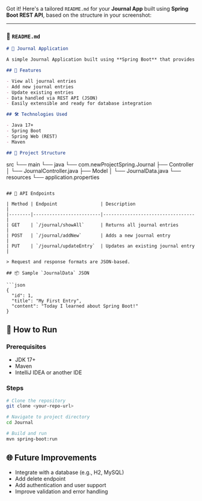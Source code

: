 Got it! Here's a tailored `README.md` for your **Journal App** built using **Spring Boot REST API**, based on the structure in your screenshot:

---

### 📄 `README.md`

```markdown
# 📝 Journal Application

A simple Journal Application built using **Spring Boot** that provides a RESTful API to manage journal entries.

## 🚀 Features

- View all journal entries
- Add new journal entries
- Update existing entries
- Data handled via REST API (JSON)
- Easily extensible and ready for database integration

## 🛠️ Technologies Used

- Java 17+
- Spring Boot
- Spring Web (REST)
- Maven

## 📁 Project Structure

```

src
└── main
└── java
└── com.newProjectSpring.Journal
├── Controller
│   └── JournalController.java
├── Model
│   └── JournalData.java
└── resources
└── application.properties

````

## 📌 API Endpoints

| Method | Endpoint                | Description                      |
|--------|-------------------------|----------------------------------|
| GET    | `/journal/showAll`      | Returns all journal entries      |
| POST   | `/journal/addNew`       | Adds a new journal entry         |
| PUT    | `/journal/updateEntry`  | Updates an existing journal entry |

> Request and response formats are JSON-based.

## 📦 Sample `JournalData` JSON

```json
{
  "id": 1,
  "title": "My First Entry",
  "content": "Today I learned about Spring Boot!"
}
````

## 🧪 How to Run

### Prerequisites

* JDK 17+
* Maven
* IntelliJ IDEA or another IDE

### Steps

```bash
# Clone the repository
git clone <your-repo-url>

# Navigate to project directory
cd Journal

# Build and run
mvn spring-boot:run
```

## 🌐 Future Improvements

* Integrate with a database (e.g., H2, MySQL)
* Add delete endpoint
* Add authentication and user support
* Improve validation and error handling

